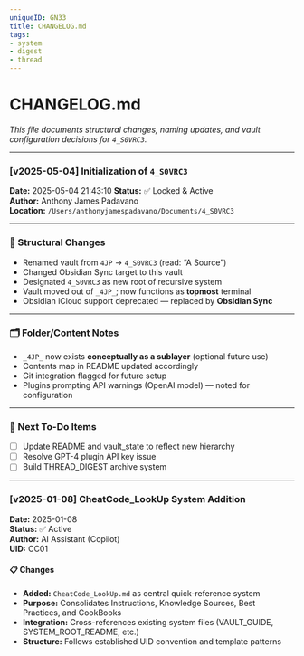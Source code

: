 ```yaml
---
uniqueID: GN33
title: CHANGELOG.md
tags:
- system
- digest
- thread
---
```


# CHANGELOG.md  
_This file documents structural changes, naming updates, and vault configuration decisions for `4_S0VRC3`._

---

### [v2025-05-04] Initialization of `4_S0VRC3`

**Date:** 2025-05-04 21:43:10
**Status:** ✅ Locked & Active  
**Author:** Anthony James Padavano  
**Location:** `/Users/anthonyjamespadavano/Documents/4_S0VRC3`

---

### 🔁 Structural Changes
- Renamed vault from `4JP` → `4_S0VRC3` (read: “A Source”)
- Changed Obsidian Sync target to this vault
- Designated `4_S0VRC3` as new root of recursive system
- Vault moved out of `_4JP_`; now functions as **topmost** terminal
- Obsidian iCloud support deprecated — replaced by **Obsidian Sync**

---

### 🗂️ Folder/Content Notes
- `_4JP_` now exists **conceptually as a sublayer** (optional future use)
- Contents map in README updated accordingly
- Git integration flagged for future setup
- Plugins prompting API warnings (OpenAI model) — noted for configuration

---

### 🧭 Next To-Do Items
- [ ] Update README and vault_state to reflect new hierarchy
- [ ] Resolve GPT-4 plugin API key issue
- [ ] Build THREAD_DIGEST archive system

---

### [v2025-01-08] CheatCode_LookUp System Addition

**Date:** 2025-01-08  
**Status:** ✅ Active  
**Author:** AI Assistant (Copilot)  
**UID:** CC01

#### 📋 Changes
- **Added:** `CheatCode_LookUp.md` as central quick-reference system
- **Purpose:** Consolidates Instructions, Knowledge Sources, Best Practices, and CookBooks
- **Integration:** Cross-references existing system files (VAULT_GUIDE, SYSTEM_ROOT_README, etc.)
- **Structure:** Follows established UID convention and template patterns
